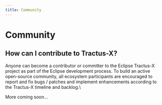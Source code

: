 ```yaml
---
title: Community
---
```


# Community

## How can I contribute to Tractus-X?

Anyone can become a contributor or committer to the Eclipse Tractus-X project as part of the Eclipse development process. To build an active open-source community, all ecosystem participants are encouraged to report and fix bugs / patches and implement enhancements according to the Tractus-X timeline and backlog.\

More coming soon...
